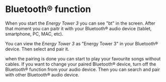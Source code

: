 # Bluetooth® function

When you start the *Energy Tower 3* you can see "bt" in the screen.
After that moment you can paitr it with your Bluetooth® audio device (tablet, smartphone, PC, MAC, etc).

You can view the *Energy Tower 3* as "Energy Tower 3" in your Bluetooth® device. Then select and pair it.

when the pairing is done you can start to play your favourite songs without cables. If you want to change your paired Bluetooth® device, turn off the Bluetooth® function from your audio device. Then you can search and pair with other Bluetooth® audio device.



